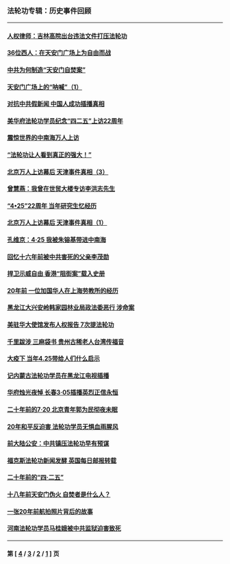 ### 法轮功专辑：历史事件回顾
---
#### [人权律师：吉林高院出台违法文件打压法轮功](../../pages/nf5793/n13825665.md?10010430) 
#### [36位西人：在天安门广场上为自由而战](../../pages/nf5793/n13390029.md?10010430) 
#### [中共为何制造“天安门自焚案”](../../pages/nf5793/n13183270.md?10010430) 
#### [天安门广场上的“呐喊”（1）](../../pages/nf5793/n13105277.md?10010430) 
#### [对抗中共假新闻 中国人成功插播真相](../../pages/nf5793/n12910618.md?10010430) 
#### [美华府法轮功学员纪念“四二五”上访22周年](../../pages/nf5793/n12904445.md?10010430) 
#### [震惊世界的中南海万人上访](../../pages/nf5793/n12903976.md?10010430) 
#### [“法轮功让人看到真正的强大！”](../../pages/nf5793/n12903195.md?10010430) 
#### [北京万人上访幕后 天津事件真相（3）](../../pages/nf5793/n12902807.md?10010430) 
#### [曾慧燕：我曾在世贸大楼专访李洪志先生](../../pages/nf5793/n12898729.md?10010430) 
#### [“4•25”22周年 当年研究生忆经历](../../pages/nf5793/n12894152.md?10010430) 
#### [北京万人上访幕后 天津事件真相（1）](../../pages/nf5793/n12885174.md?10010430) 
#### [孔维京：4·25 我被朱镕基带进中南海](../../pages/nf5793/n12864987.md?10010430) 
#### [回忆十六年前被中共害死的父亲李茂勋](../../pages/nf5793/n12880270.md?10010430) 
#### [捍卫示威自由 香港“阻街案”载入史册](../../pages/nf5793/n12811245.md?10010430) 
#### [20年前 一位加国华人在上海劳教所的经历](../../pages/nf5793/n12707932.md?10010430) 
#### [黑龙江大兴安岭韩家园林业局政法委恶行 涉命案](../../pages/nf5793/n12622815.md?10010430) 
#### [美驻华大使馆发布人权报告 7次提法轮功](../../pages/nf5793/n12520541.md?10010430) 
#### [千里跋涉 三麻袋书 贵州古稀老人台湾传福音](../../pages/nf5793/n12198750.md?10010430) 
#### [大疫下 当年4.25带给人们什么启示](../../pages/nf5793/n12058565.md?10010430) 
#### [记内蒙古法轮功学员在黑龙江电视插播](../../pages/nf5793/n11699194.md?10010430) 
#### [华府烛光夜悼 长春3·05插播英烈正信永恒](../../pages/nf5793/n11397432.md?10010430) 
#### [二十年前的7·20 北京青年郭为民彻夜未眠](../../pages/nf5793/n11354195.md?10010430) 
#### [20年和平反迫害 法轮功学员无惧血雨腥风](../../pages/nf5793/n11348279.md?10010430) 
#### [前大陆公安：中共镇压法轮功早有预谋](../../pages/nf5793/n11352168.md?10010430) 
#### [福克斯法轮功新闻发酵  英国每日邮报转载](../../pages/nf5793/n11285952.md?10010430) 
#### [二十年前的“四·二五”](../../pages/nf5793/n11207639.md?10010430) 
#### [十八年前天安门伪火 自焚者是什么人？](../../pages/nf5793/n10996556.md?10010430) 
#### [一张20年前航拍照片背后的故事](../../pages/nf5793/n10693797.md?10010430) 
#### [河南法轮功学员马桂娥被中共监狱迫害致死](../../pages/nf5793/n10684974.md?10010430) 

---
#### 第 [ [4](./4.md?10010430) / [3](./3.md?10010430) / [2](./2.md?10010430) / [1](./1.md?10010430) ] 页
